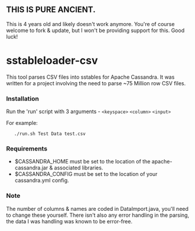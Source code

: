 ## THIS IS PURE ANCIENT.
This is 4 years old and likely doesn't work anymore. You're of course welcome to fork & update, but I won't be providing support for this. Good luck!

# sstableloader-csv

This tool parses CSV files into sstables for Apache Cassandra. It was written for a project involving the need to parse ~75 Million row CSV files.

### Installation

Run the 'run' script with 3 arguments - `<keyspace>` `<column>` `<input>`

For example:

       ./run.sh Test Data test.csv

### Requirements

* $CASSANDRA_HOME must be set to the location of the apache-cassandra.jar & associated libraries.
* $CASSANDRA_CONFIG must be set to the location of your cassandra.yml config.

### Note

The number of columns & names are coded in DataImport.java, you'll need to change these yourself. There isn't also any error handling in the parsing, the data I was handling was known to be error-free.
